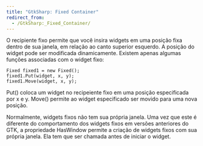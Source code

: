 ```yaml
---
title: "GtkSharp: Fixed Container"
redirect_from:
  - /GtkSharp:_Fixed_Container/
---
```


O recipiente fixo permite que você insira widgets em uma posição fixa dentro de sua janela, em relação ao canto superior esquerdo. A posição do widget pode ser modificada dinamicamente. Existem apenas algumas funções associadas com o widget fixo:

    Fixed fixed1 = new Fixed();
    fixed1.Put(widget, x, y);
    fixed1.Move(widget, x, y);

Put() coloca um widget no recipeiente fixo em uma posição especificada por x e y. Move() permite ao widget especificado ser movido para uma nova posição.

Normalmente, widgets fixos não tem sua própria janela. Uma vez que este é diferente do comportamento dos widgets fixos em versões anteriores do GTK, a propriedade HasWindow permite a criação de widgets fixos com sua própria janela. Ela tem que ser chamada antes de iniciar o widget.

